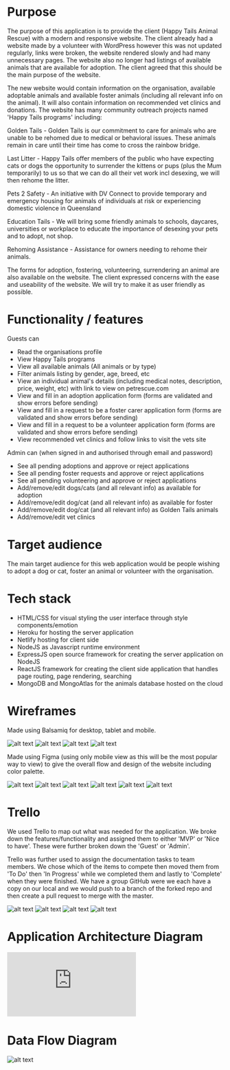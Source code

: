 # Purpose
The purpose of this application is to provide the client (Happy Tails Animal Rescue) with a modern and responsive website. The client already had a website made by a volunteer with WordPress however this was not updated regularly, links were broken, the website rendered slowly and had many unnecessary pages. The website also no longer had listings of available animals that are available for adoption. The client agreed that this should be the main purpose of the website.

The new website would contain information on the organisation, available adoptable animals and available foster animals (including all relevant info on the animal). It will also contain information on recommended vet clinics and donations. The website has many community outreach projects named 'Happy Tails programs' including: 

Golden Tails - Golden Tails is our commitment to care for animals who are unable to be rehomed due to medical or behavioral issues.  These animals remain in care until their time has come to cross the rainbow bridge.

Last Litter - Happy Tails offer members of the public who have expecting cats or dogs the opportunity to surrender the kittens or pups (plus the Mum temporarily) to us so that we can do all their vet work incl desexing, we will then rehome the litter.

Pets 2 Safety - An initiative with DV Connect to provide temporary and emergency housing for animals of individuals at risk or experiencing domestic violence in Queensland

Education Tails - We will bring some friendly animals to schools, daycares, universities or workplace to educate the importance of desexing your pets and to adopt, not shop. 

Rehoming Assistance - Assistance for owners needing to rehome their animals.

The forms for adoption, fostering, volunteering, surrendering an animal are also available on the website. The client expressed concerns with the ease and useability of the website. We will try to make it as user friendly as possible. 

# Functionality / features

Guests can
* Read the organisations profile
* View Happy Tails programs
* View all available animals (All animals or by type)
* Filter animals listing by gender, age, breed, etc
* View an individual animal's details (including medical notes, description, price, weight, etc) with link to view on petrescue.com
* View and fill in an adoption application form (forms are validated and show errors before sending)
* View and fill in a request to be a foster carer application form (forms are validated and show errors before sending)
* View and fill in a request to be a volunteer application form (forms are validated and show errors before sending)
* View recommended vet clinics and follow links to visit the vets site


Admin can (when signed in and authorised through email and password)
* See all pending adoptions and approve or reject applications
* See all pending foster requests and approve or reject applications
* See all pending volunteering and approve or reject applications
* Add/remove/edit dogs/cats (and all relevant info) as available for adoption
* Add/remove/edit dog/cat (and all relevant info) as available for foster
* Add/remove/edit dog/cat (and all relevant info) as Golden Tails animals
* Add/remove/edit vet clinics

# Target audience

The main target audience for this web application would be people wishing to adopt a dog or cat, foster an animal or volunteer with the organisation. 

# Tech stack
* HTML/CSS for visual styling the user interface through style components/emotion
* Heroku for hosting the server application
* Netlify hosting for client side
* NodeJS as Javascript runtime environment
* ExpressJS open source framework for creating the server application on NodeJS
* ReactJS framework for creating the client side application that handles page routing, page rendering, searching
* MongoDB and MongoAtlas for the animals database hosted on the cloud

# Wireframes
Made using Balsamiq for desktop, tablet and mobile.

![alt text](https://github.com/reneenilsen/happy_tails_rescue/blob/renee-happy-tails/docs/landing-page.png "Landing Page")
![alt text](https://github.com/reneenilsen/happy_tails_rescue/blob/renee-happy-tails/docs/programs.png "Programs Page")
![alt text](https://github.com/reneenilsen/happy_tails_rescue/blob/renee-happy-tails/docs/adopt-main-page.png "All Adoptions Page")
![alt text](https://github.com/reneenilsen/happy_tails_rescue/blob/renee-happy-tails/docs/adopt%20cat_dog.png "Adopt Cat/Dog Page")

Made using Figma (using only mobile view as this will be the most popular way to view) to give the overall flow and design of the website including color palette. 

![alt text](https://github.com/reneenilsen/happy_tails_rescue/blob/renee-happy-tails/docs/Screenshot%20from%202020-01-17%2013-29-37.png "Wireframe 1")
![alt text](https://github.com/reneenilsen/happy_tails_rescue/blob/renee-happy-tails/docs/Screenshot%20from%202020-01-17%2013-30-32.png "Wireframe 2")
![alt text](https://github.com/reneenilsen/happy_tails_rescue/blob/renee-happy-tails/docs/Screenshot%20from%202020-01-17%2013-31-25.png "Wireframe 3")
![alt text](https://github.com/reneenilsen/happy_tails_rescue/blob/renee-happy-tails/docs/Screenshot%20from%202020-01-17%2013-31-43.png "Wireframe 4")
![alt text](https://github.com/reneenilsen/happy_tails_rescue/blob/renee-happy-tails/docs/Screenshot%20from%202020-01-17%2013-31-43.png "Wireframe 5")
![alt text](https://github.com/reneenilsen/happy_tails_rescue/blob/renee-happy-tails/docs/color-palette.png "Color palette")

# Trello
We used Trello to map out what was needed for the application. We broke down the features/functionality and assigned them to either 'MVP' or 'Nice to have'. These were further broken down the 'Guest' or 'Admin'. 

Trello was further used to assign the documentation tasks to team members. We chose which of the items to compete then moved them from 'To Do' then 'In Progress' while we completed them and lastly to 'Complete' when they were finished. We have a group GitHub were we each have a copy on our local and we would push to a branch of the forked repo and then create a pull request to merge with the master.

![alt text](https://github.com/reneenilsen/happy_tails_rescue/blob/renee-happy-tails/docs/Screenshot%20from%202020-01-17%2014-22-30.png "trello 1")
![alt text](https://github.com/reneenilsen/happy_tails_rescue/blob/renee-happy-tails/docs/Screenshot%20from%202020-01-17%2014-23-21.png "Trello 2")
![alt text](https://github.com/reneenilsen/happy_tails_rescue/blob/renee-happy-tails/docs/Screenshot%20from%202020-01-17%2014-24-10.png "trello 3")
![alt text](https://github.com/reneenilsen/happy_tails_rescue/blob/renee-happy-tails/docs/Screenshot%20from%202020-01-17%2014-24-57.png "trello 4")

# Application Architecture Diagram
![alt text](https://github.com/NicolasJJensen/happy_tails_rescue/blob/master/docs/HappyTailsAAD.pdf "AAD")


# Data Flow Diagram
![alt text](https://github.com/NicolasJJensen/happy_tails_rescue/blob/master/docs/Data%20Flow%20Diagram.png "Data Flow Diagram")
